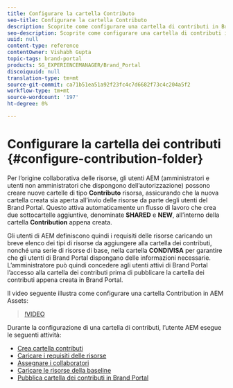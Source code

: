 ```yaml
---
title: Configurare la cartella Contributo
seo-title: Configurare la cartella Contributo
description: Scoprite come configurare una cartella di contributi in Brand Portal.
seo-description: Scoprite come configurare una cartella di contributi in Brand Portal.
uuid: null
content-type: reference
contentOwner: Vishabh Gupta
topic-tags: brand-portal
products: SG_EXPERIENCEMANAGER/Brand_Portal
discoiquuid: null
translation-type: tm+mt
source-git-commit: ca71b51ea51a92f23fc4c7d6682f73c4c204a5f2
workflow-type: tm+mt
source-wordcount: '197'
ht-degree: 0%

---
```



# Configurare la cartella dei contributi {#configure-contribution-folder}

Per l’origine collaborativa delle risorse, gli utenti AEM (amministratori e utenti non amministratori che dispongono dell’autorizzazione) possono creare nuove cartelle di tipo **Contributo** risorsa, assicurando che la nuova cartella creata sia aperta all’invio delle risorse da parte degli utenti del Brand Portal.  Questo attiva automaticamente un flusso di lavoro che crea due sottocartelle aggiuntive, denominate **SHARED** e **NEW**, all’interno della cartella **Contribution** appena creata.

Gli utenti di AEM definiscono quindi i requisiti delle risorse caricando un breve elenco dei tipi di risorse da aggiungere alla cartella dei contributi, nonché una serie di risorse di base, nella cartella **CONDIVISA** per garantire che gli utenti di Brand Portal dispongano delle informazioni necessarie. L’amministratore può quindi concedere agli utenti attivi di Brand Portal l’accesso alla cartella dei contributi prima di pubblicare la cartella dei contributi appena creata in Brand Portal.

Il video seguente illustra come configurare una cartella Contribution in AEM Assets:

>[!VIDEO](https://video.tv.adobe.com/v/30547)

Durante la configurazione di una cartella di contributi, l’utente AEM esegue le seguenti attività:

* [Crea cartella contributi](brand-portal-create-contribution-folder.md)
* [Caricare i requisiti delle risorse](brand-portal-configure-contribution-folder-properties.md)
* [Assegnare i collaboratori](brand-portal-configure-contribution-folder-properties.md)
* [Caricare le risorse della baseline](brand-portal-upload-baseline-assets.md)
* [Pubblica cartella dei contributi in Brand Portal](brand-portal-publish-contribution-folder-to-brand-portal.md)
